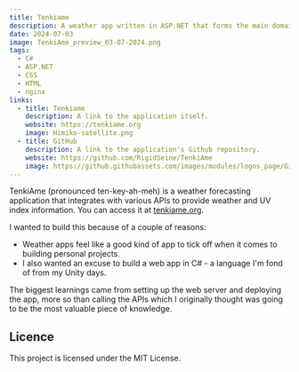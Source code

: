 ```yaml
---
title: Tenkiame
description: A weather app written in ASP.NET that forms the main domain of this blog
date: 2024-07-03
image: TenkiAme_preview_03-07-2024.png
tags:
  - C#
  - ASP.NET
  - CSS
  - HTML
  - nginx
links:
  - title: Tenkiame
    description: A link to the application itself.
    website: https://tenkiame.org
    image: Himiko-satellite.png
  - title: GitHub
    description: A link to the application's Github repository.
    website: https://github.com/RigidSeine/TenkiAme
    image: https://github.githubassets.com/images/modules/logos_page/GitHub-Mark.png
---
```


TenkiAme (pronounced ten-key-ah-meh) is a weather forecasting application that integrates with various APIs to provide weather and UV index information. You can access it at [tenkiame.org](https://tenkiame.org).

I wanted to build this because of a couple of reasons:
- Weather apps feel like a good kind of app to tick off when it comes to building personal projects.
- I also wanted an excuse to build a web app in C# - a language I'm fond of from my Unity days.

The biggest learnings came from setting up the web server and deploying the app, more so than calling the APIs which I originally thought was going to be the most valuable piece of knowledge.


## Licence
This project is licensed under the MIT License.
